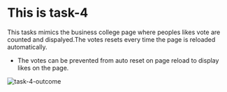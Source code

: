 # This is task-4

This tasks mimics the business college page where peoples likes vote are counted and dispalyed.The votes resets every time the page is reloaded automatically. 

- The votes can be prevented from auto reset on page reload to display likes on the page.

![task-4-outcome](4-task.png)